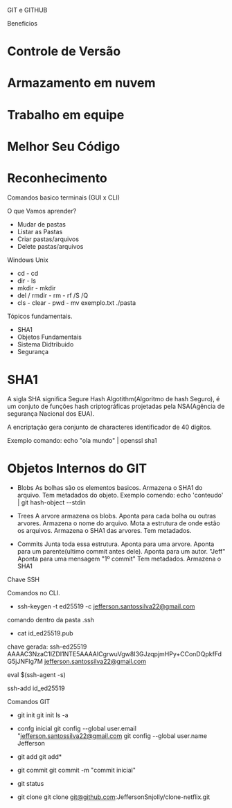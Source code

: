 GIT e GITHUB

Beneficios
# Controle de Versão
# Armazamento em nuvem
# Trabalho em equipe
# Melhor Seu Código
# Reconhecimento

Comandos basico terminais (GUI x CLI)

O que Vamos aprender?
- Mudar de pastas
- Listar as Pastas
- Criar pastas/arquivos
- Delete pastas/arquivos

Windows		Unix
- cd		- cd
- dir		- ls
- mkdir		- mkdir
- del / rmdir	- rm - rf
	/S /Q
- cls		- clear
		- pwd
		- mv exemplo.txt ./pasta

Tópicos fundamentais.
- SHA1
- Objetos Fundamentais
- Sistema Didtribuido
- Segurança

# SHA1
A sigla SHA significa Segure Hash Algotithm(Algoritmo de hash Seguro), é um conjuto de funções
hash criptográficas projetadas pela NSA(Agência de segurança Nacional dos EUA).

A encriptação gera conjunto de characteres identificador de 40 digitos.

Exemplo comando: echo "ola mundo" | openssl sha1

# Objetos Internos do GIT

- Blobs
As bolhas são os elementos basicos.
Armazena o SHA1 do arquivo.
Tem metadados do objeto.
Exemplo comendo: echo 'conteudo' | git hash-object --stdin

- Trees
A arvore armazena os blobs.
Aponta para cada bolha ou outras arvores.
Armazena o nome do arquivo.
Mota a estrutura de onde estão os arquivos.
Armazena o SHA1 das arvores.
Tem metadados.

- Commits
Junta toda essa estrutura.
Aponta para uma arvore.
Aponta para um parente(ultimo commit antes dele).
Aponta para um autor. "Jeff"
Aponta para uma mensagem "1º commit"
Tem metadados.
Armazena o SHA1 


Chave SSH

Comandos no CLI.
- ssh-keygen -t ed25519 -c jefferson.santossilva22@gmail.com

comando dentro da pasta .ssh
- cat id_ed25519.pub

chave gerada: ssh-ed25519 AAAAC3NzaC1lZDI1NTE5AAAAICgrwuVgw8I3GJzqpjmHPy+CConDQpkfFdG5jJNFIg7M jefferson.santossilva22@gmail.com


eval $(ssh-agent -s)

ssh-add id_ed25519


Comandos GIT
- git init
git init
ls -a

- confg inicial
git config --global user.email "jefferson.santossilva22@gmail.com
git config --global user.name Jefferson

- git add
git add*

- git commit
git commit -m "commit inicial"

- git status

- git clone
git clone git@github.com:JeffersonSnjolly/clone-netflix.git



















